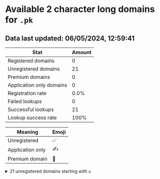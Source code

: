 # Available 2 character long domains for `.pk`

## Data last updated: 06/05/2024, 12:59:41

|Stat|Amount|
|--|--|
|Registered domains|0|
|Unregistered domains|21|
|Premium domains|0|
|Application only domains|0|
|Registration rate|0.0%|
|Failed lookups|0|
|Successful lookups|21|
|Lookup success rate|100%|


|Meaning|Emoji|
|--|--|
|Unregistered|:white_check_mark:|
|Application only|:writing_hand:|
|Premium domain|:gem:|

<details>
<summary>21 unregistered domains starting with <bold><code>a</code></bold></summary>

|Type|Domain|
|--|--|
|:white_check_mark:|`aa.pk`|
|:white_check_mark:|`ab.pk`|
|:white_check_mark:|`ac.pk`|
|:white_check_mark:|`ad.pk`|
|:white_check_mark:|`ae.pk`|
|:white_check_mark:|`af.pk`|
|:white_check_mark:|`ag.pk`|
|:white_check_mark:|`ah.pk`|
|:white_check_mark:|`ai.pk`|
|:white_check_mark:|`aj.pk`|
|:white_check_mark:|`ak.pk`|
|:white_check_mark:|`al.pk`|
|:white_check_mark:|`am.pk`|
|:white_check_mark:|`an.pk`|
|:white_check_mark:|`ao.pk`|
|:white_check_mark:|`ap.pk`|
|:white_check_mark:|`aq.pk`|
|:white_check_mark:|`ar.pk`|
|:white_check_mark:|`as.pk`|
|:white_check_mark:|`at.pk`|
|:white_check_mark:|`au.pk`|
</details>